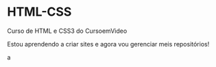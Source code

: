 # HTML-CSS
 Curso de HTML e CSS3 do CursoemVideo

 Estou aprendendo a criar sites e agora vou gerenciar meis repositórios!

 a
